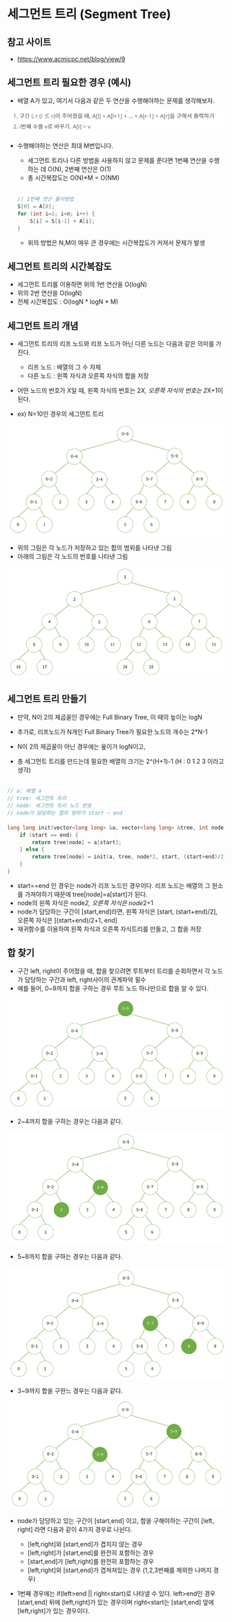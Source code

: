 # 세그먼트 트리 (Segment Tree)


## 참고 사이트

- https://www.acmicpc.net/blog/view/9


## 세그먼트 트리 필요한 경우 (예시)

- 배열 A가 있고, 여기서 다음과 같은 두 연산을 수행해야하는 문제를 생각해보자.

![세그먼트트리예시1](./images/세그먼트트리예제1.PNG)

- 수행해야하는 연산은 최대 M번입니다.


  - 세그먼트 트리나 다른 방법을 사용하지 않고 문제를 푼다면 1번째 연산을 수행하는 데 O(N), 2번째 연산은 O(1)
  - 총 시간복잡도는 O(N)*M = O(NM)
  ```c
  
  // 1번째 연산 풀이방법
  S[0] = A[0];
  for (int i=1; i<n; i++) {
      S[i] = S[i-1] + A[i];
  }
  
  ```
  
  - 위의 방법은 N,M이 매우 큰 경우에는 시간복잡도가 커져서 문제가 발생
  
  
## 세그먼트 트리의 시간복잡도

- 세그먼트 트리를 이용하면 위의 1번 연산을 O(logN)
- 위의 2번 연산을 O(logN)
- 전체 시간복잡도 : O(logN * logN * M)

## 세그먼트 트리 개념

- 세그먼트 트리의 리프 노드와 리프 노드가 아닌 다른 노드는 다음과 같은 의미를 가진다.
  - 리프 노드 : 배열의 그 수 자체
  - 다른 노드 : 왼쪽 자식과 오른쪽 자식의 합을 저장
  
- 어떤 노드의 번호가 X일 때, 왼쪽 자식의 번호는 2*X, 오른쪽 자식의 번호는 2*X+1이 된다.
- ex) N=10인 경우의 세그먼트 트리

![세그먼트트리예제2](./images/세그먼트트리예제2.PNG)

- 위의 그림은 각 노드가 저장하고 있는 합의 범위를 나타낸 그림
- 아래의 그림은 각 노드의 번호를 나타낸 그림

![세그먼트트리예제3](./images/세그먼트트리예제3.PNG)



## 세그먼트 트리 만들기

- 만약, N이 2의 제곱꼴인 경우에는 Full Binary Tree, 이 때의 높이는 logN
- 추가로, 리프노드가 N개인 Full Binary Tree가 필요한 노드의 개수는 2*N-1

- N이 2의 제곱꼴이 아닌 경우에는 옾이가 logN이고, 
- 총 세그먼트 트리를 만드는데 필요한 배열의 크기는 2^(H+1)-1  (H : 0 1 2 3 이라고 생각)


```C

// a: 배열 a
// tree: 세그먼트 트리
// node: 세그먼트 트리 노드 번호
// node가 담당하는 합의 범위가 start ~ end

long long init(vector<long long> &a, vector<long long> &tree, int node, int start, int end) {
    if (start == end) {
        return tree[node] = a[start];
    } else {
        return tree[node] = init(a, tree, node*2, start, (start+end)/2) + init(a, tree, node*2+1, (start+end)/2+1, end);
    }
}

```

  - start==end 인 경우는 node가 리프 노드인 경우이다. 리프 노드는 배열의 그 원소를 가져야하기 때문에 tree[node]=a[start]가 된다.
  - node의 왼쪽 자식은 node*2, 오른쪽 자식은 node*2+1
  - node가 담당하는 구간이 [start,end]라면, 왼쪽 자식은 [start, (start+end)/2], 오른쪽 자식은 [(start+end)/2+1, end]
  - 재귀함수를 이용하여 왼쪽 자식과 오른쪽 자식트리를 만들고, 그 합을 저장
  

## 합 찾기

- 구간 left, right이 주어졌을 때, 합을 찾으려면 루트부터 트리를 순회하면서 각 노드가 담당하는 구간과 left, right사이의 관계파악 필수
- 예를 들어, 0~9까지 합을 구하는 경우 루트 노드 하나만으로 합을 알 수 있다.

![세그먼트트리예제4](./images/세그먼트트리예제4.PNG)

- 2~4까지 합을 구하는 경우는 다음과 같다.

![세그먼트트리예제5](./images/세그먼트트리예제5.PNG)

- 5~8까지 합을 구하는 경우는 다음과 같다.

![세그먼트트리예제6](./images/세그먼트트리예제6.PNG)

- 3~9까지 합을 구한느 경우는 다음과 같다.

![세그먼트트리예제7](./images/세그먼트트리예제7.PNG)


  - node가 담당하고 있는 구간이 [start,end] 이고, 합을 구해야하는 구간이 [left, right] 라면 다음과 같이 4가지 경우로 나뉜다.
    - [left,right]와 [start,end]가 겹치지 않는 경우
    - [left,right]가 [start,end]를 완전히 포함하는 경우
    - [start,end]가 [left,right]를 완전히 포함하는 경우
    - [left,right]와 [start,end]가 겹쳐져있는 경우 (1,2,3번째를 제외한 나머지 경우)
    
  - 1번째 경우에는 if(left>end || right<start)로 나타낼 수 있다. left>end인 경우 [start,end] 뒤에 [left,right]가 있는 경우이며 
  right<start는 [start,end] 앞에 [left,right]가 있는 경우이다.





















